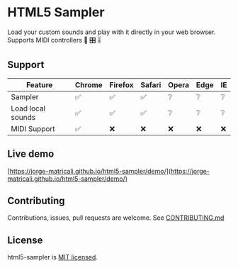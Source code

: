 # HTML5 Sampler

Load your custom sounds and play with it directly in your web browser. Supports MIDI controllers 🎹 🎛 ️🎚️

## Support

| Feature | Chrome | Firefox | Safari | Opera | Edge | IE |
| --- | --- | --- | --- | --- | --- | --- |
| Sampler | ✅ | ✅ | ✅ | ❔ | ❔ | ❔ |
| Load local sounds | ✅ | ✅ | ✅ | ❔ | ❔ | ❔ |
| MIDI Support | ✅ | ❌ | ❌ | ❌ | ❌ | ❌ |

## Live demo

[https://jorge-matricali.github.io/html5-sampler/demo/](https://jorge-matricali.github.io/html5-sampler/demo/)

## Contributing

Contributions, issues, pull requests are welcome. See [CONTRIBUTING.md](CONTRIBUTING.md)

## License

html5-sampler is [MIT licensed](LICENSE.txt).

